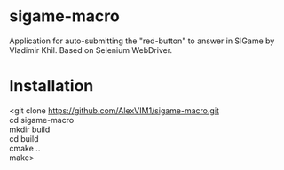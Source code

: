 # sigame-macro
Application for auto-submitting the "red-button" to answer in SIGame by Vladimir Khil. Based on Selenium WebDriver.

# Installation
<git clone https://github.com/AlexVIM1/sigame-macro.git  
cd sigame-macro  
mkdir build  
cd build  
cmake ..  
make>
